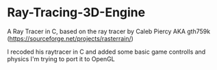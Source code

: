 # Ray-Tracing-3D-Engine

A Ray Tracer in C, based on the ray tracer by Caleb Piercy AKA gth759k
    (https://sourceforge.net/projects/rasterrain/)

I recoded his raytracer in C and added some basic game controlls and physics
I'm trying to port it to OpenGL
